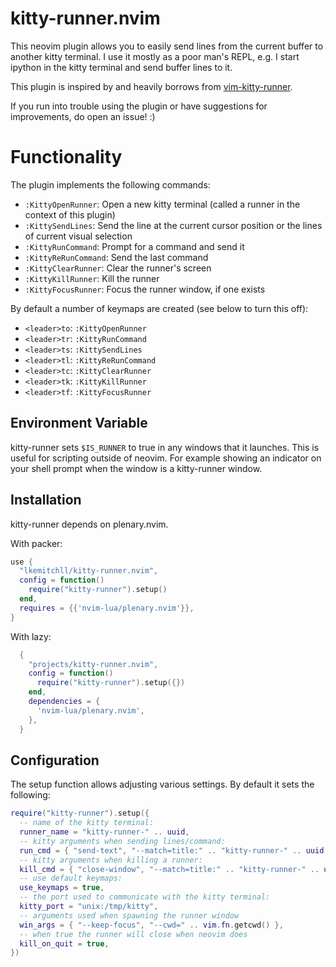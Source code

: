# kitty-runner.nvim

This neovim plugin allows you to easily send lines from the current buffer to another kitty terminal. I use it mostly as a poor man's REPL, e.g. I start ipython in the kitty terminal and send buffer lines to it.

This plugin is inspired by and heavily borrows from [vim-kitty-runner](https://github.com/LkeMitchll/vim-kitty-runner).

If you run into trouble using the plugin or have suggestions for improvements, do open an issue! :)

# Functionality

The plugin implements the following commands:

- `:KittyOpenRunner`: Open a new kitty terminal (called a runner in the context of this plugin)
- `:KittySendLines`: Send the line at the current cursor position or the lines of current visual selection
- `:KittyRunCommand`: Prompt for a command and send it
- `:KittyReRunCommand`: Send the last command
- `:KittyClearRunner`: Clear the runner's screen
- `:KittyKillRunner`: Kill the runner
- `:KittyFocusRunner`: Focus the runner window, if one exists

By default a number of keymaps are created (see below to turn this off):

- `<leader>to`: `:KittyOpenRunner`
- `<leader>tr`: `:KittyRunCommand`
- `<leader>ts`: `:KittySendLines`
- `<leader>tl`: `:KittyReRunCommand`
- `<leader>tc`: `:KittyClearRunner`
- `<leader>tk`: `:KittyKillRunner`
- `<leader>tf`: `:KittyFocusRunner`

## Environment Variable

kitty-runner sets `$IS_RUNNER` to true in any windows that it launches. This is
useful for scripting outside of neovim. For example showing an indicator on
your shell prompt when the window is a kitty-runner window.

## Installation

kitty-runner depends on plenary.nvim.

With packer:

```lua
use {
  "lkemitchll/kitty-runner.nvim",
  config = function()
    require("kitty-runner").setup()
  end,
  requires = {{'nvim-lua/plenary.nvim'}},
}
```

With lazy:

```lua
  {
    "projects/kitty-runner.nvim",
    config = function()
      require("kitty-runner").setup({})
    end,
    dependencies = {
      'nvim-lua/plenary.nvim',
    },
  }
```

## Configuration

The setup function allows adjusting various settings. By default it sets the following:

```lua
require("kitty-runner").setup({
  -- name of the kitty terminal:
  runner_name = "kitty-runner-" .. uuid,
  -- kitty arguments when sending lines/command:
  run_cmd = { "send-text", "--match=title:" .. "kitty-runner-" .. uuid },
  -- kitty arguments when killing a runner:
  kill_cmd = { "close-window", "--match=title:" .. "kitty-runner-" .. uuid },
  -- use default keymaps:
  use_keymaps = true,
  -- the port used to communicate with the kitty terminal:
  kitty_port = "unix:/tmp/kitty",
  -- arguments used when spawning the runner window
  win_args = { "--keep-focus", "--cwd=" .. vim.fn.getcwd() },
  -- when true the runner will close when neovim does
  kill_on_quit = true,
})
```
